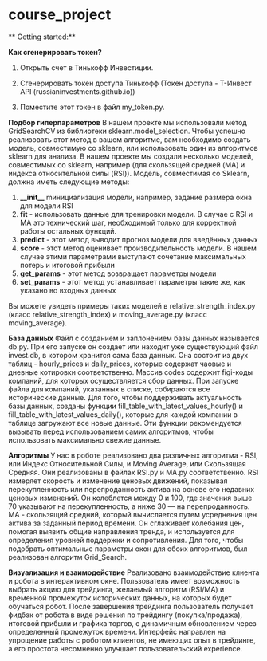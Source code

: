 # course_project

** Getting started:**

**Как сгенерировать токен?**
 1. Открыть счет в Тинькофф Инвестиции.

 2. Сгенерировать токен доступа Тинькофф (Токен доступа - Т-Инвест API (russianinvestments.github.io))

 3. Поместите этот токен в файл my_token.py.

**Подбор гиперпараметров**
В нашем проекте мы использовали метод GridSearchCV из библиотеки sklearn.model_selection. Чтобы успешно реализовать этот метод в вашем алгоритме, вам необходимо создать модель, совместимую со sklearn, или использовать один из алгоритмов sklearn для анализа. В нашем проекте мы создали несколько моделей, совместимых со sklearn, например (для скользящей средней (MA) и индекса относительной силы (RSI)).
Модель, совместимая со Sklearn, должна иметь следующие методы:

  1. __\_\_init\_\___ mинициализация модели, например, задание размера окна для модели RSI
  2. __fit__ - использовать данные для тренировки модели. В случае с RSI и MA это технический шаг, необходимый только для корректной работы остальных функций.
  3. __predict__ - этот метод выводит прогноз модели для введённых данных
  4. __score__ - этот метод оценивает производительность модели. В нашем случае этими параметрами выступают сочетание максимальных потерь и итоговой прибыли
  5. __get_params__ - этот метод возвращает параметры модели
  6. __set_params__ - этот метод устанавливает параметры такие же, как указано во входных данных

Вы можете увидеть примеры таких моделей в relative_strength_index.py (класс relative_strength_index) и moving_average.py (класс moving_average).

**База данных**
Файл с созданием и заплонением базы данных называется db.py. При его запуске он создает или находит уже существующий файл invest.db, в котором хранится сама база данных. Она состоит из двух таблиц - hourly_prices и daily_prices, которые содержат чаовые и дневные котировки соответственно. Массив codes содержит figi-коды компаний, для которых осуществляется сбор данных. При запуске файла для компаний, указанных в списке, собираются все исторические данные. Для того, чтобы поддерживать актуальность базы данных, созданы функции fill_table_with_latest_values_hourly() и fill_table_with_latest_values_daily(), которые для каждой компании в таблице загружают все новые данные. Эти функции рекомендуется вызывать перед использованием самих алгоритмов, чтобы использовать максимально свежие данные.


**Алгоритмы**
У нас в роботе реализовано два различных алгоритма - RSI, или Индекс Относительной Силы, и Moving Average, или Скользящая Средняя. Они реализованы в файлах RSI.py и MA.py соответственно. RSI измеряет скорость и изменение ценовых движений, показывая перекупленность или перепроданность актива на основе его недавних ценовых изменений. Он колеблется между 0 и 100, где значения выше 70 указывают на перекупленность, а ниже 30 — на перепроданность. MA - скользящий средний, который вычисляется путем усреднения цен актива за заданный период времени. Он сглаживает колебания цен, помогая выявить общие направления тренда, и используется для определения уровней поддержки и сопротивления. Для того, чтобы подобрать оптимальные параметры окон для обоих алгоритмов, был реализован алгоритм Grid_Search. 

**Визуализация и взаимодействие**
Реализовано взаимодействие клиента и робота в интерактивном окне. Пользователь имеет возможность выбрать акцию для трейдинга, желаемый алгоритм (RSI/MA) и временной промежуток исторических данных, на которых будет обучаться робот. После завершения трейдинга пользователь получает фидбэк от робота в виде решения по трейдингу (покупка/продажа), итоговой прибыли и графика торгов, с динамичным обновлением через определенный промежуток времени. Интерфейс направлен на упрощение работы с роботом клиентов, не имеющих опыт в трейдинге, а его простота несомненно улучшает пользовательский experience.
